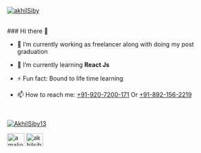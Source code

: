 <p align="left"> <a href="https://github.com/ryo-ma/github-profile-trophy"><img src="https://github-profile-trophy.vercel.app/?username=akhilSiby" alt="akhilSiby" /></a> </p>
<br>
### Hi there 👋

- 🔭 I’m currently working as freelancer along with doing my post graduation

- 🌱 I’m currently learning **React Js**

- ⚡ Fun fact: Bound to life time learning

- 📫 How to reach me: 
<a href="tel:+919207200171" target="blank">+91-920-7200-171</a> Or <a href="tel:+918921562219" target="blank">+91-892-156-2219</a>

<br>
<p align="left"> <a href="https://twitter.com/AkhilSiby13" target="blank"><img src="https://img.shields.io/twitter/follow/AkhilSiby13?logo=twitter&style=for-the-badge" alt="AkhilSiby13" /></a> </p>
<a href="https://twitter.com/amaljoy_258" target="blank"><img align="center" src="https://cdn.jsdelivr.net/npm/simple-icons@3.0.1/icons/twitter.svg" alt="amaljoy_258" height="30" width="40" /></a>
<a href="https://linkedin.com/in/akhilsiby" target="blank"><img align="center" src="https://cdn.jsdelivr.net/npm/simple-icons@3.0.1/icons/linkedin.svg" alt="akhilsiby" height="30" width="40" /></a>

